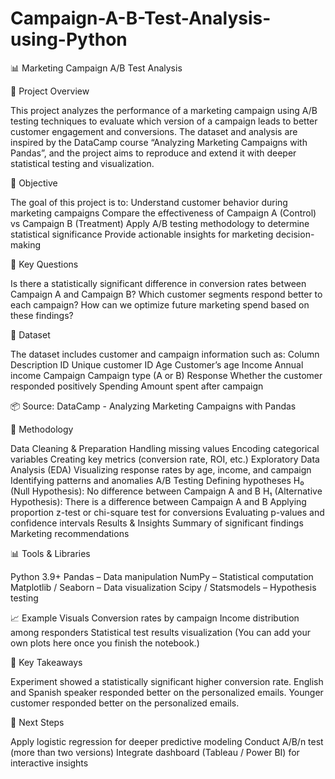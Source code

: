 # Campaign-A-B-Test-Analysis-using-Python

📊 Marketing Campaign A/B Test Analysis

🎯 Project Overview

This project analyzes the performance of a marketing campaign using A/B testing techniques to evaluate which version of a campaign leads to better customer engagement and conversions.
The dataset and analysis are inspired by the DataCamp course “Analyzing Marketing Campaigns with Pandas”, and the project aims to reproduce and extend it with deeper statistical testing and visualization.

🧩 Objective

The goal of this project is to:
Understand customer behavior during marketing campaigns
Compare the effectiveness of Campaign A (Control) vs Campaign B (Treatment)
Apply A/B testing methodology to determine statistical significance
Provide actionable insights for marketing decision-making

🧠 Key Questions

Is there a statistically significant difference in conversion rates between Campaign A and Campaign B?
Which customer segments respond better to each campaign?
How can we optimize future marketing spend based on these findings?

📂 Dataset

The dataset includes customer and campaign information such as:
Column	Description
ID	Unique customer ID
Age	Customer’s age
Income	Annual income
Campaign	Campaign type (A or B)
Response	Whether the customer responded positively
Spending	Amount spent after campaign

📦 Source: DataCamp - Analyzing Marketing Campaigns with Pandas

🧮 Methodology

Data Cleaning & Preparation
Handling missing values
Encoding categorical variables
Creating key metrics (conversion rate, ROI, etc.)
Exploratory Data Analysis (EDA)
Visualizing response rates by age, income, and campaign
Identifying patterns and anomalies
A/B Testing
Defining hypotheses
H₀ (Null Hypothesis): No difference between Campaign A and B
H₁ (Alternative Hypothesis): There is a difference between Campaign A and B
Applying proportion z-test or chi-square test for conversions
Evaluating p-values and confidence intervals
Results & Insights
Summary of significant findings
Marketing recommendations

📊 Tools & Libraries

Python 3.9+
Pandas – Data manipulation
NumPy – Statistical computation
Matplotlib / Seaborn – Data visualization
Scipy / Statsmodels – Hypothesis testing

📈 Example Visuals
Conversion rates by campaign
Income distribution among responders
Statistical test results visualization
(You can add your own plots here once you finish the notebook.)

🧩 Key Takeaways

Experiment showed a statistically significant higher conversion rate.
English and Spanish speaker responded better on the personalized emails.
Younger customer responded better on the personalized emails.

🚀 Next Steps

Apply logistic regression for deeper predictive modeling
Conduct A/B/n test (more than two versions)
Integrate dashboard (Tableau / Power BI) for interactive insights
